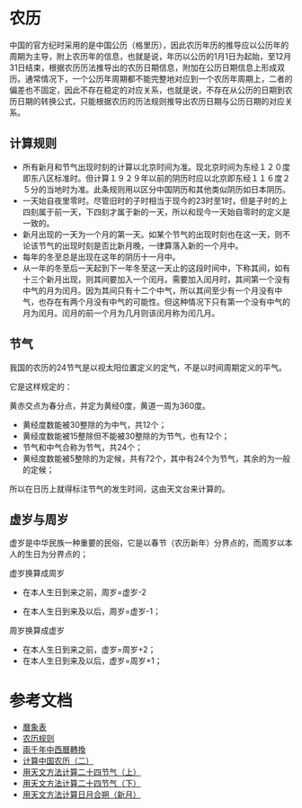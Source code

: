 # 农历

中国的官方纪时采用的是中国公历（格里历），因此农历年历的推导应以公历年的周期为主导，附上农历年的信息，也就是说，年历以公历的1月1日为起始，至12月31日结束，根据农历历法推导出的农历日期信息，附加在公历日期信息上形成双历。通常情况下，一个公历年周期都不能完整地对应到一个农历年周期上，二者的偏差也不固定，因此不存在稳定的对应关系，也就是说，不存在从公历的日期到农历日期的转换公式，只能根据农历的历法规则推导出农历日期与公历日期的对应关系。

## 计算规则

- 所有新月和节气出现时刻的计算以北京时间为准。现北京时间为东经１２０度即东八区标准时。但计算１９２９年以前的阴历时应以北京即东经１１６度２５分的当地时为准。此条规则用以区分中国阴历和其他类似阴历如日本阴历。
- 一天始自夜里零时。尽管旧时的子时相当于现今的23时至1时，但是子时的上四刻属于前一天，下四刻才属于新的一天，所以和现今一天始自零时的定义是一致的。
- 新月出现的一天为一个月的第一天。如某个节气的出现时刻也在这一天，则不论该节气的出现时刻是否比新月晚，一律算落入新的一个月中。
- 每年的冬至总是出现在这年的阴历十一月中。
- 从一年的冬至后一天起到下一年冬至这一天止的这段时间中，下称其间，如有十三个新月出现，则其间要加入一个闰月。需要加入闰月时，其间第一个没有中气的月为闰月。因为其间只有十二个中气，所以其间至少有一个月没有中气，也存在有两个月没有中气的可能性。但这种情况下只有第一个没有中气的月为闰月。闰月的前一个月为几月则该闰月称为闰几月。

## 节气

我国的农历的24节气是以视太阳位置定义的定气，不是以时间周期定义的平气。

它是这样规定的：

黄赤交点为春分点，并定为黄经0度，黄道一周为360度。

- 黄经度数能被30整除的为中气，共12个；
- 黄经度数能被15整除但不能被30整除的为节气，也有12个；
- 节气和中气合称为节气，共24个；
- 黄经度数能被5整除的为定候，共有72个，其中有24个为节气，其余的为一般的定候；

所以在日历上就得标注节气的发生时间，这由天文台来计算的。

## 虚岁与周岁

虚岁是中华民族一种重要的民俗，它是以春节（农历新年）分界点的，而周岁以本人的生日为分界点的；

虚岁换算成周岁

- 在本人生日到来之前，周岁=虚岁-2

- 在本人生日到来及以后，周岁=虚岁-1；

周岁换算成虚岁

- 在本人生日到来之前，虚岁=周岁+2；
- 在本人生日到来及以后，虚岁=周岁+1；

# 参考文档
- [曆象表](http://tamweb.tam.gov.tw/v3/TW/list.asp?mtype=c8)
- [农历规则](http://ccal.chinesebay.com/ccal/rule.htm.cn)
- [兩千年中西曆轉換](http://sinocal.sinica.edu.tw/)
- [计算中国农历（二）](http://blog.csdn.net/orbit/article/details/9337377)
- [用天文方法计算二十四节气（上）](http://blog.csdn.net/orbit/article/details/7910220)
- [用天文方法计算二十四节气（下）](http://blog.csdn.net/orbit/article/details/7944248)
- [用天文方法计算日月合朔（新月）](http://blog.csdn.net/orbit/article/details/8223751)
